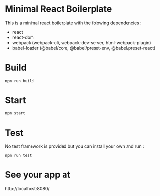 # Minimal React Boilerplate

This is a minimal react boilerplate with the folowing dependencies :
- react
- react-dom
- webpack (webpack-cli, webpack-dev-server, html-webpack-plugin) 
- babel-loader (@babel/core, @babel/preset-env, @babel/preset-react)

# Build
```
npm run build
```

# Start
```
npm start
```

# Test
  No test framework is provided but you can install your own and run :
```
npm run test
```

# See your app at
http://localhost:8080/
